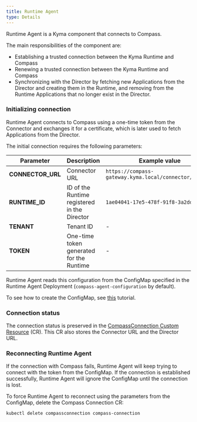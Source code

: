 ```yaml
---
title: Runtime Agent
type: Details
---
```


Runtime Agent is a Kyma component that connects to Compass. 

The main responsibilities of the component are:
- Establishing a trusted connection between the Kyma Runtime and Compass
- Renewing a trusted connection between the Kyma Runtime and Compass
- Synchronizing with the Director by fetching new Applications from the Director and creating them in the Runtime, and removing from the Runtime Applications that no longer exist in the Director.

### Initializing connection 

Runtime Agent connects to Compass using a one-time token from the Connector and exchanges it for a certificate, which is later used to fetch Applications from the Director. 

The initial connection requires the following parameters:

| **Parameter** | **Description** | **Example value** |
|---------------|-----------------|-------------------|
| **CONNECTOR_URL** | Connector URL | `https://compass-gateway.kyma.local/connector/graphql` |
| **RUNTIME_ID** | ID of the Runtime registered in the Director | `1ae04041-17e5-478f-91f8-3a2ddc7700de` |
| **TENANT** | Tenant ID  | - |
| **TOKEN** | One-time token generated for the Runtime | - |

Runtime Agent reads this configuration from the ConfigMap specified in the Runtime Agent Deployment (`compass-agent-configuration` by default).

To see how to create the ConfigMap, see [this](#tutorials-create-a-configmap) tutorial. 

### Connection status

The connection status is preserved in the [CompassConnection Custom Resource](#custom-resource-compassconnection) (CR). This CR also stores the Connector URL and the Director URL.

### Reconnecting Runtime Agent

If the connection with Compass fails, Runtime Agent will keep trying to connect with the token from the ConfigMap. If the connection is established successfully, Runtime Agent will ignore the ConfigMap until the connection is lost. 

To force Runtime Agent to reconnect using the parameters from the ConfigMap, delete the Compass Connection CR:

```
kubectl delete compassconnection compass-connection
```
